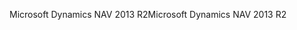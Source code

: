 <span data-ttu-id="cf45a-101">Microsoft Dynamics NAV 2013 R2</span><span class="sxs-lookup"><span data-stu-id="cf45a-101">Microsoft Dynamics NAV 2013 R2</span></span>